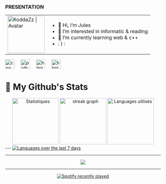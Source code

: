 <h3>PRESENTATION</h3>
<table>
    <tr>
    <td>
    <img align="middle" src="https://raw.githubusercontent.com/KoddaZz/KoddaZz/main/Images/avatar-round.png" alt="KoddaZz | Avatar" width="120px"/>
    </td><td>
    <ul>
    <li> 👋 Hi, I’m Jules
    <li> 👀 I’m interested in informatic & reading
    <li> 🌱 I’m currently learning web & c++
    <li> : ) :
    </ul>
    </td></tr>
 </table>


<div align="left">
  <img src="https://www.svgrepo.com/show/452183/cpp.svg" height="30" alt="cpp logo"  />
  <img width="12" />
  <img src="https://www.svgrepo.com/show/452091/python.svg" height="30" alt="python logo" />
  <img width="12" />
  <img src="https://www.svgrepo.com/show/452228/html-5.svg" height="30" alt="html logo"/>
  <img width="12" />
  <img src="https://www.svgrepo.com/show/452185/css-3.svg" height="30" alt="html logo"/>
  <img width="12" />
</div>

<h1 align="left"> 📍 My Github's Stats </h1>


<div align="center">
  <img src="https://github-readme-stats.vercel.app/api?username=julesfuselier&hide_title=false&hide_rank=false&show_icons=true&include_all_commits=true&count_private=true&disable_animations=false&theme=dark&locale=en&hide_border=true" height="150" alt="Statistiques"  />
  <img src="https://streak-stats.demolab.com?user=julesfuselier&locale=en&mode=daily&theme=dark&hide_border=true&border_radius=5" height="150" alt="streak graph"  />
  <img src="https://github-readme-stats.vercel.app/api/top-langs?username=KoddaZz&locale=en&hide_title=false&layout=compact&card_width=320&langs_count=5&theme=dark&hide_border=true" height="150" alt="Languages utilisés"  />
</div>
---

<a href="https://wakatime.com/@KoddaZz">
<picture>
  <source media="(prefers-color-scheme: dark), (prefers-color-scheme: no-preference)" srcset="https://github-readme-stats.vercel.app/api/wakatime?username=KoddaZz&layout=compact&title_color=0891b2&icon_color=0891b2&locale=en">
  <img alt="Languages over the last 7 days" src="https://github-readme-stats.vercel.app/api/wakatime?username=KoddaZz&layout=compact&langs_count=10&title_color=0891b2&text_color=ffffff&icon_color=0891b2&bg_color=151515&hide_border=true&locale=en"/>
</picture>
</a>

---

<p align="center"> <img src="https://github-profile-trophy.vercel.app/?username=julesfuselier&theme=onedark&no-frame=true&no-bg=true&margin-w=15&column=5"</p>

---

<div align="center">
  <a href="https://open.spotify.com/user/31vzig5q54gvmnua6zxbirqtz75u?si=7c371e1e4f4d4d7f">
    <img src="https://spotify-recently-played-readme.vercel.app/api?user=31vzig5q54gvmnua6zxbirqtz75u&count=5&unique=true" alt="Spotify recently played"  />
  </a>
</div>
<!---
KoddaZz/KoddaZz is a ✨ special ✨ repository because its `README.md` (this file) appears on your GitHub profile.
You can click the Preview link to take a look at your changes.
--->
